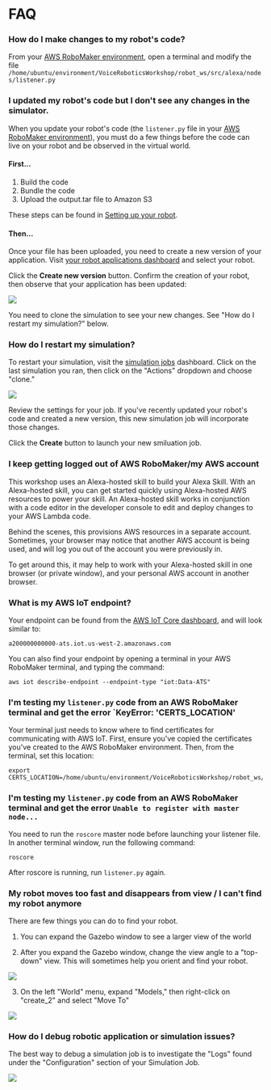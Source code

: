 # FAQ

### How do I make changes to my robot's code?

From your [AWS RoboMaker environment](https://us-west-2.console.aws.amazon.com/robomaker/home?region=us-west-2#ides), open a terminal and modify the file `/home/ubuntu/environment/VoiceRoboticsWorkshop/robot_ws/src/alexa/nodes/listener.py`

### I updated my robot's code but I don't see any changes in the simulator.

When you update your robot's code (the `listener.py` file in your [AWS RoboMaker environment](https://us-west-2.console.aws.amazon.com/robomaker/home?region=us-west-2#ides)), you must do a few things before the code can live on your robot and be observed in the virtual world. 

#### First...

1. Build the code
2. Bundle the code
3. Upload the output.tar file to Amazon S3

These steps can be found in [Setting up your robot](aws-robomaker/#build-bundle-and-upload-your-application).

#### Then...

Once your file has been uploaded, you need to create a new version of your application. Visit [your robot applications dashboard](https://us-west-2.console.aws.amazon.com/robomaker/home?region=us-west-2#robotApplications) and select your robot.

Click the **Create new version** button. Confirm the creation of your robot, then observe that your application has been updated:

![](../images/new-robot-version.png)

You need to clone the simulation to see your new changes. See "How do I restart my simulation?" below.

### How do I restart my simulation?

To restart your simulation, visit the [simulation jobs](https://us-west-2.console.aws.amazon.com/robomaker/home?region=us-west-2#simulationJobs) dashboard. Click on the last simulation you ran, then click on the "Actions" dropdown and choose "clone."

![](../images/clone-simulation-job.png)

Review the settings for your job. If you've recently updated your robot's code and created a new version, this new simulation job will incorporate those changes.

Click the **Create** button to launch your new smiluation job.

### I keep getting logged out of AWS RoboMaker/my AWS account

This workshop uses an Alexa-hosted skill to build your Alexa Skill. With an Alexa-hosted skill, you can get started quickly using Alexa-hosted AWS resources to power your skill. An Alexa-hosted skill works in conjunction with a code editor in the developer console to edit and deploy changes to your AWS Lambda code. 

Behind the scenes, this provisions AWS resources in a separate account. Sometimes, your browser may notice that another AWS account is being used, and will log you out of the account you were previously in. 

To get around this, it may help to work with your Alexa-hosted skill in one browser (or private window), and your personal AWS account in another browser.

### What is my AWS IoT endpoint?

Your endpoint can be found from the [AWS IoT Core dashboard](https://us-west-2.console.aws.amazon.com/iot/home?region=us-west-2#/settings), and will look similar to:

    a200000000000-ats.iot.us-west-2.amazonaws.com

You can also find your endpoint by opening a terminal in your AWS RoboMaker terminal, and typing the command:

    aws iot describe-endpoint --endpoint-type "iot:Data-ATS"

### I'm testing my `listener.py` code from an AWS RoboMaker terminal and get the error `KeyError: 'CERTS_LOCATION' 

Your terminal just needs to know where to find certificates for communicating with AWS IoT. First, ensure you've copied the certificates you've created to the AWS RoboMaker environment. Then, from the terminal, set this location:

    export CERTS_LOCATION=/home/ubuntu/environment/VoiceRoboticsWorkshop/robot_ws/src/alexa/certs/

### I'm testing my `listener.py` code from an AWS RoboMaker terminal and get the error `Unable to register with master node...`

You need to run the `roscore` master node before launching your listener file. In another terminal window, run the following command:

    roscore

After roscore is running, run `listener.py` again.

### My robot moves too fast and disappears from view / I can't find my robot anymore

There are few things you can do to find your robot.

1. You can expand the Gazebo window to see a larger view of the world

2. After you expand the Gazebo window, change the view angle to a "top-down" view. This will sometimes help you orient and find your robot.

![](../images/view-angle.png)

3. On the left "World" menu, expand "Models," then right-click on "create_2" and select "Move To"

![](../images/move-to.png)

### How do I debug robotic application or simulation issues?

The best way to debug a simulation job is to investigate the "Logs" found under the "Configuration" section of your Simulation Job.

![](../images/simulation-logging.png)